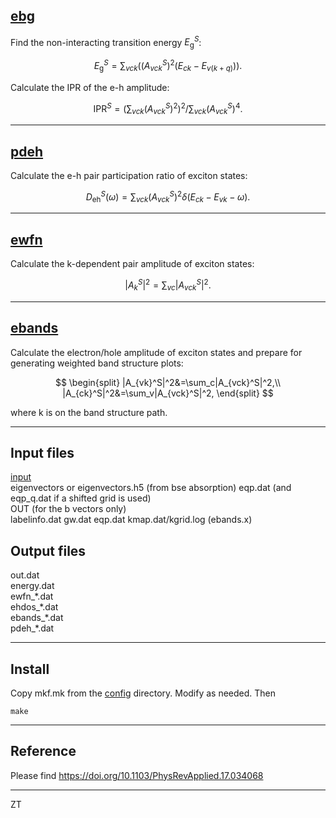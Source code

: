 ## [ebg](ebg.f90)

Find the non-interacting transition energy $E_\mathrm{g}^S$:

$$
E_\mathrm{g}^S=\sum_{vck}((A_{vck}^S)^2(E_{ck}-E_{v(k+q)})).
$$

Calculate the IPR of the e-h amplitude:

$$
\mathrm{IPR}^S=(\sum_{vck}(A_{vck}^S)^2)^2/\sum_{vck}(A_{vck}^S)^4.
$$

---

## [pdeh](pdeh.f90)

Calculate the e-h pair participation ratio of exciton states:

$$
D_\mathrm{eh}^S(\omega)=\sum_{vck}(A_{vck}^S)^2\delta(E_{ck}-E_{vk}-\omega).
$$

---

## [ewfn](ewfn.f90)

Calculate the k-dependent pair amplitude of exciton states:

$$
|A_k^S|^2=\sum_{vc}|A_{vck}^S|^2.
$$

---

## [ebands](ebands.f90)

Calculate the electron/hole amplitude of exciton states and
prepare for generating weighted band structure plots:

$$
\begin{split}
|A_{vk}^S|^2&=\sum_c|A_{vck}^S|^2,\\
|A_{ck}^S|^2&=\sum_v|A_{vck}^S|^2,
\end{split}
$$

where k is on the band structure path.

---

## Input files
[input](input)  
eigenvectors or eigenvectors.h5 (from bse absorption)
eqp.dat (and eqp\_q.dat if a shifted grid is used)  
OUT (for the b vectors only)  
labelinfo.dat gw.dat eqp.dat kmap.dat/kgrid.log (ebands.x)  

## Output files
out.dat  
energy.dat  
ewfn_\*.dat  
ehdos_\*.dat  
ebands_\*.dat  
pdeh_\*.dat  

---

## Install

Copy mkf.mk from the [config](config) directory. Modify as needed. Then 
```
make
```

---

## Reference
Please find <https://doi.org/10.1103/PhysRevApplied.17.034068>

---

ZT
